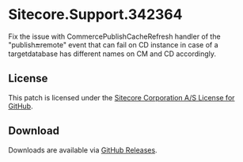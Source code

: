 # Sitecore.Support.342364
Fix the issue with CommercePublishCacheRefresh handler of the &quot;publish:end:remote&quot; event that can fail on CD instance in case of a targetdatabase has different names on CM and CD accordingly.

## License  
This patch is licensed under the [Sitecore Corporation A/S License for GitHub](https://github.com/sitecoresupport/Sitecore.Support.342364/blob/master/LICENSE).  

## Download  
Downloads are available via [GitHub Releases](https://github.com/sitecoresupport/Sitecore.Support.342364/releases).  
